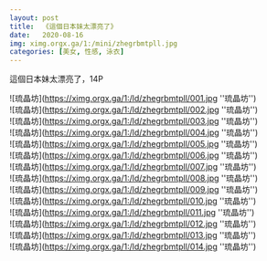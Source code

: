 ```yaml
---
layout: post
title:  《這個日本妹太漂亮了》
date:   2020-08-16
img: ximg.orgx.ga/1:/mini/zhegrbmtpll.jpg
categories: [美女, 性感, 泳衣]
---
```


這個日本妹太漂亮了，14P

![琉晶坊](https://ximg.orgx.ga/1:/ld/zhegrbmtpll/001.jpg ''琉晶坊'') <br>
![琉晶坊](https://ximg.orgx.ga/1:/ld/zhegrbmtpll/002.jpg ''琉晶坊'') <br>
![琉晶坊](https://ximg.orgx.ga/1:/ld/zhegrbmtpll/003.jpg ''琉晶坊'') <br>
![琉晶坊](https://ximg.orgx.ga/1:/ld/zhegrbmtpll/004.jpg ''琉晶坊'') <br>
![琉晶坊](https://ximg.orgx.ga/1:/ld/zhegrbmtpll/005.jpg ''琉晶坊'') <br>
![琉晶坊](https://ximg.orgx.ga/1:/ld/zhegrbmtpll/006.jpg ''琉晶坊'') <br>
![琉晶坊](https://ximg.orgx.ga/1:/ld/zhegrbmtpll/007.jpg ''琉晶坊'') <br>
![琉晶坊](https://ximg.orgx.ga/1:/ld/zhegrbmtpll/008.jpg ''琉晶坊'') <br>
![琉晶坊](https://ximg.orgx.ga/1:/ld/zhegrbmtpll/009.jpg ''琉晶坊'') <br>
![琉晶坊](https://ximg.orgx.ga/1:/ld/zhegrbmtpll/010.jpg ''琉晶坊'') <br>
![琉晶坊](https://ximg.orgx.ga/1:/ld/zhegrbmtpll/011.jpg ''琉晶坊'') <br>
![琉晶坊](https://ximg.orgx.ga/1:/ld/zhegrbmtpll/012.jpg ''琉晶坊'') <br>
![琉晶坊](https://ximg.orgx.ga/1:/ld/zhegrbmtpll/013.jpg ''琉晶坊'') <br>
![琉晶坊](https://ximg.orgx.ga/1:/ld/zhegrbmtpll/014.jpg ''琉晶坊'') <br>
